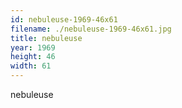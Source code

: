 ```yaml
---
id: nebuleuse-1969-46x61
filename: ./nebuleuse-1969-46x61.jpg
title: nebuleuse
year: 1969
height: 46
width: 61
---
```


nebuleuse